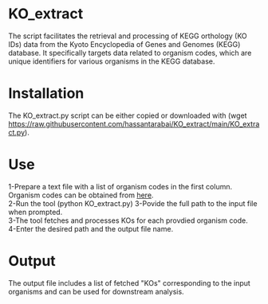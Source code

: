 # KO_extract
The script facilitates the retrieval and processing of KEGG orthology (KO IDs) data from the Kyoto Encyclopedia of Genes and Genomes (KEGG) database. It specifically targets data related to organism codes, which are unique identifiers for various organisms in the KEGG database. 

# Installation
The KO_extract.py script can be either copied or downloaded with (wget https://raw.githubusercontent.com/hassantarabai/KO_extract/main/KO_extract.py).

# Use
1-Prepare a text file with a list of organism codes in the first column. Organism codes can be obtained from [here](https://www.genome.jp/kegg/catalog/org_list.html).  
2-Run the tool (python KO_extract.py)
3-Povide the full path to the input file when prompted.    
3-The tool fetches and processes KOs for each provdied organism code.  
4-Enter the desired path and the output file name.     

# Output
The output file includes a list of fetched "KOs" corresponding to the input organisms and can be used for downstream analysis. 
